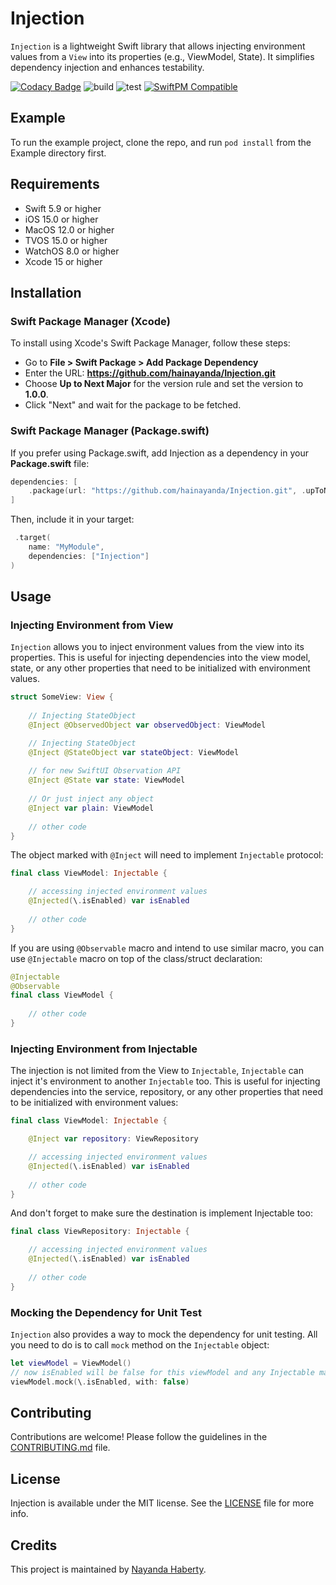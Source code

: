 # Injection

`Injection` is a lightweight Swift library that allows injecting environment values from a `View` into its properties (e.g., ViewModel, State). It simplifies dependency injection and enhances testability.

[![Codacy Badge](https://app.codacy.com/project/badge/Grade/8e40c3e960d24b82b8f64224f19bda38)](https://app.codacy.com/gh/hainayanda/Injection/dashboard?utm_source=gh&utm_medium=referral&utm_content=&utm_campaign=Badge_grade)
![build](https://github.com/hainayanda/Injection/workflows/podlint/badge.svg)
![test](https://github.com/hainayanda/Injection/workflows/test/badge.svg)
[![SwiftPM Compatible](https://img.shields.io/badge/SwiftPM-Compatible-brightgreen)](https://swift.org/package-manager/)

## Example

To run the example project, clone the repo, and run `pod install` from the Example directory first.

## Requirements

- Swift 5.9 or higher
- iOS 15.0 or higher
- MacOS 12.0 or higher
- TVOS 15.0 or higher
- WatchOS 8.0 or higher
- Xcode 15 or higher

## Installation

### Swift Package Manager (Xcode)

To install using Xcode's Swift Package Manager, follow these steps:

- Go to **File > Swift Package > Add Package Dependency**
- Enter the URL: **<https://github.com/hainayanda/Injection.git>**
- Choose **Up to Next Major** for the version rule and set the version to **1.0.0**.
- Click "Next" and wait for the package to be fetched.

### Swift Package Manager (Package.swift)

If you prefer using Package.swift, add Injection as a dependency in your **Package.swift** file:

```swift
dependencies: [
    .package(url: "https://github.com/hainayanda/Injection.git", .upToNextMajor(from: "1.0.0"))
]
```

Then, include it in your target:

```swift
 .target(
    name: "MyModule",
    dependencies: ["Injection"]
)
```

## Usage

### Injecting Environment from View

`Injection` allows you to inject environment values from the view into its properties. This is useful for injecting dependencies into the view model, state, or any other properties that need to be initialized with environment values.

```swift
struct SomeView: View {
    
    // Injecting StateObject
    @Inject @ObservedObject var observedObject: ViewModel

    // Injecting StateObject
    @Inject @StateObject var stateObject: ViewModel
    
    // for new SwiftUI Observation API
    @Inject @State var state: ViewModel
    
    // Or just inject any object
    @Inject var plain: ViewModel
    
    // other code
}
```

The object marked with `@Inject` will need to implement `Injectable` protocol:

```swift
final class ViewModel: Injectable {

    // accessing injected environment values
    @Injected(\.isEnabled) var isEnabled
        
    // other code
}
```

If you are using `@Observable` macro and intend to use similar macro, you can use `@Injectable` macro on top of the class/struct declaration:

```swift
@Injectable
@Observable
final class ViewModel {
        
    // other code
}
```

### Injecting Environment from Injectable

The injection is not limited from the View to `Injectable`, `Injectable` can inject it's environment to another `Injectable` too. This is useful for injecting dependencies into the service, repository, or any other properties that need to be initialized with environment values:

```swift
final class ViewModel: Injectable {

    @Inject var repository: ViewRepository

    // accessing injected environment values
    @Injected(\.isEnabled) var isEnabled
        
    // other code
}
```

And don't forget to make sure the destination is implement Injectable too:

```swift
final class ViewRepository: Injectable {

    // accessing injected environment values
    @Injected(\.isEnabled) var isEnabled
        
    // other code
}
```

### Mocking the Dependency for Unit Test

`Injection` also provides a way to mock the dependency for unit testing. All you need to do is to call `mock` method on the `Injectable` object:

```swift
let viewModel = ViewModel()
// now isEnabled will be false for this viewModel and any Injectable marked as @Inject in this viewModel.
viewModel.mock(\.isEnabled, with: false) 
```

## Contributing

Contributions are welcome! Please follow the guidelines in the [CONTRIBUTING.md](CONTRIBUTING.md) file.

## License

Injection is available under the MIT license. See the [LICENSE](LICENSE) file for more info.

## Credits

This project is maintained by [Nayanda Haberty](hainayanda@outlook.com).
